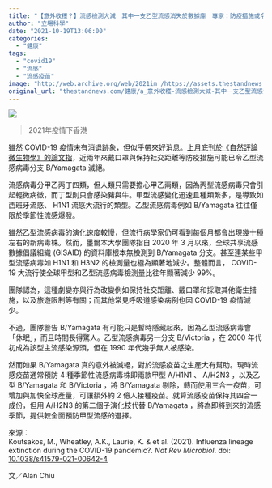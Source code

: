```yaml
---
title: "【意外收穫？】流感檢測大減　其中一支乙型流感消失於數據庫　專家：防疫措施或令其滅絕"
author: "立場科學"
date: "2021-10-19T13:06:00"
categories:
  - "健康"
tags:
  - "covid19"
  - "流感"
  - "流感疫苗"
image: "http://web.archive.org/web/2021im_/https://assets.thestandnews.com/media/photos/Layer_0_LJQO3KC.png"
original_url: "thestandnews.com/健康/a_意外收穫-流感檢測大減-其中一支乙型流感消失於數據庫-專家防疫措施或令其滅絕"
---
```

![](http://web.archive.org/web/2021im_/https://assets.thestandnews.com/media/photos/Layer_0_LJQO3KC.png)
> 2021年疫情下香港

雖然 COVID-19 疫情未有消退跡象，但似乎帶來好消息。[上月底刊於《自然評論微生物學》的論文指](http://web.archive.org/web/20211118080201/https://doi.org/10.1038/s41579-021-00642-4)，近兩年來戴口罩與保持社交距離等防疫措施可能已令乙型流感病毒分支 B/Yamagata 滅絕。

流感病毒分甲乙丙丁四類，但人類只需要擔心甲乙兩類，因為丙型流感病毒只會引起輕微病徵，而丁型則只會感染豬與牛。甲型流感變化迅速且種類繁多，是導致如西班牙流感、 H1N1 流感大流行的類型。乙型流感病毒例如 B/Yamagata 往往僅限於季節性流感爆發。

雖然乙型流感病毒的演化速度較慢，但流行病學家仍可看到每個月都會出現幾十種左右的新病毒株。然而，墨爾本大學團隊指自 2020 年 3 月以來，全球共享流感數據倡議組織 (GISAID) 的資料庫根本無檢測到 B/Yamagata 分支。甚至連某些甲型流感病毒如 H1N1 和 H3N2 的檢測量也極為顯著地減少。整體而言， COVID-19 大流行使全球甲型和乙型流感病毒檢測量比往年顯著減少 99%。

團隊認為，這種劇變亦與行為改變例如保持社交距離、戴口罩和採取其他衛生措施，以及旅遊限制等有關；而其他常見呼吸道感染病例也因 COVID-19 疫情減少。

不過，團隊警告 B/Yamagata 有可能只是暫時隱藏起來，因為乙型流感病毒會「休眠」，而且時間長得驚人。乙型流感病毒另一分支 B/Victoria ，在 2000 年代初成為該型主流感染源頭，但在 1990 年代幾乎無人被感染。

然而如果 B/Yamagata 真的意外被滅絕，對於流感疫苗之生產大有幫助。現時流感疫苗通常預防 4 種季節性流感病毒株即兩款甲型 A/H1N1 、 A/H2N3 ，以及乙型 B/Yamagata 和 B/Victoria ，將 B/Yamagata 剔除，轉而使用三合一疫苗，可增加與加快全球產量，可讓額外約 2 億人接種疫苗。就算流感疫苗保持其四合一成份，但用 A/H2N3 的第二個子演化枝代替 B/Yamagata ，將為即將到來的流感季節，提供較全面預防甲型流感的選擇。

來源：  
Koutsakos, M., Wheatley, A.K., Laurie, K. & et al. (2021). Influenza lineage extinction during the COVID-19 pandemic?. _Nat Rev Microbiol_. doi: [10.1038/s41579-021-00642-4](http://web.archive.org/web/20211118080201/https://doi.org/10.1038/s41579-021-00642-4)

文／Alan Chiu